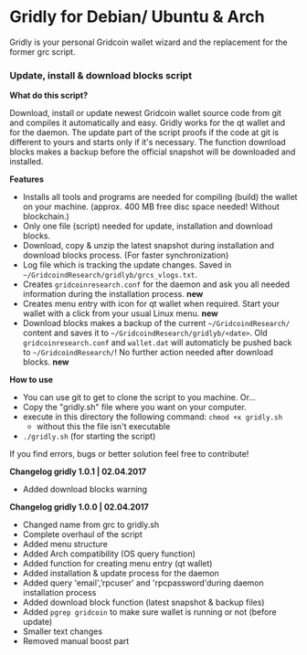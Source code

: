 # Gridly for Debian/ Ubuntu & Arch
Gridly is your personal Gridcoin wallet wizard and the replacement for the former grc script. 


### Update, install & download blocks script

__What do this script?__

Download, install or update newest Gridcoin wallet source code from git and compiles it automatically and easy. Gridly works for the qt wallet and for the daemon. The update part of the script proofs if the code at git is different to yours and starts only if it's necessary. The function download blocks makes a backup before the official snapshot will be downloaded and installed.



__Features__

- Installs all tools and programs are needed for compiling (build) the wallet on your machine. (approx. 400 MB free disc space needed! Without blockchain.)
- Only one file (script) needed for update, installation and download blocks.
- Download, copy & unzip the latest snapshot during installation and download blocks process. (For faster synchronization)
- Log file which is tracking the update changes. Saved in ```~/GridcoindResearch/gridlyb/grcs_vlogs.txt```.
- Creates ```gridcoinresearch.conf``` for the daemon and ask you all needed information during the installation process. **new**
- Creates menu entry with icon for qt wallet when required. Start your wallet with a click from your usual Linux menu. **new**
- Download blocks makes a backup of the current ```~/GridcoindResearch/``` content and saves it to ```~/GridcoindResearch/gridlyb/<date>```. Old ```gridcoinresearch.conf``` and ```wallet.dat``` will automaticly be pushed back to ```~/GridcoindResearch/```! No further action needed after download blocks. **new**


__How to use__

* You can use git to get to clone the script to you machine. Or...
* Copy the "gridly.sh" file where you want on your computer.
* execute in this directory the following command: ```chmod +x gridly.sh```
  * without this the file isn't executable
* ```./gridly.sh``` (for starting the script)

If you find errors, bugs or better solution feel free to contribute!

__Changelog gridly 1.0.1 | 02.04.2017__
- Added download blocks warning

__Changelog gridly 1.0.0 | 02.04.2017__
- Changed name from grc to gridly.sh
- Complete overhaul of the script
- Added menu structure
- Added Arch compatibility (OS query function)
- Added function for creating menu entry (qt wallet)
- Added installation & update process for the daemon
- Added query 'email',’rpcuser' and 'rpcpassword'during daemon installation process
- Added download block function (latest snapshot & backup files)
- Added ```pgrep gridcoin``` to make sure wallet is running or not (before update)
- Smaller text changes
- Removed manual boost part
